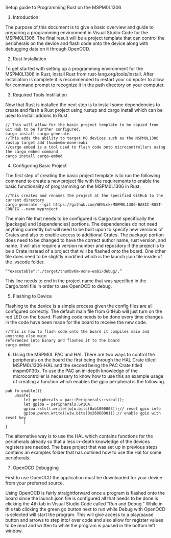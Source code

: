 Setup guide to Programming Rust on the MSPM0L1306

1. Introduction

The purpose of this document is to give a basic overview and guide to preparing a programming environment in Visual Studio Code for the MSPM0L1306. The final result will be a project template that can control the peripherals on the device and flash code onto the device along with debugging data on it through OpenOCD.

2. Rust Installation 

To get started with setting up a programming environment for the MSPM0L1306 in Rust, install Rust from rust-lang.org/tools/install. After installation is complete it is recommended to restart your computer to allow for command prompt to recognize it in the path directory on your computer. 

3. Required Tools Instillation 

Now that Rust is installed the next step is to install some dependencies to create and flash a Rust project using rustup and cargo install which can be used to install addons to Rust.

```
// This will allow for the basic project template to be copied from Git Hub to be further configured.
cargo install cargo-generate
//This adds the ability to target M0 devices such as the MSPM0L1306
rustup target add thumbv6m-none-eabi
//cargo embed is a tool used to flash code onto microcontrollers using the cargo embed command 
cargo install cargo-embed
``` 

4. Configuring Basic Project 

The first step of creating the basic project template is to run the following command to create a new project file with the requirements to enable the basic functionality of programming on the MSPM0L1306 in Rust.

```
//This creates and renames the project at the specified GitHub to the current directory
cargo generate --git https://github.com/WKNick/MSPM0L1306-BASIC-RUST-CONFIG --name myproject 
```

The main file that needs to be configured is Cargo.toml specifically the [package] and [dependencies] portions. The dependencies do not need anything currently but will need to be built upon to specify new versions of Crates and also to enable access to additional Crates. The package portion does need to be changed to have the correct author name, rust version, and name. It will also require a version number and repository if the project is to be a Crate instead of a project that will be flashed onto the board.
One other file does need to be slightly modified which is the launch.json file inside of the .vscode folder.
```
“"executable":"./target/thumbv6m-none-eabi/debug/,”
```
This line needs to end in the project name that was specified in the Cargo.toml file in order to use OpenOCD to debug.

5. Flashing to Device

Flashing to the device is a simple process given the config files are all configured correctly. The default main file from GitHub will just turn on the red LED on the board. Flashing code needs to be done every time changes in the code have been made for the board to receive the new code.

```
//This is how to flash code onto the board it compiles main and anything else main 
references into binary and flashes it to the board
cargo embed 
```


6. Using the MSPM0L PAC and HAL 
There are two ways to control the peripherals on the board the first being through the HAL Crate titled MSPM0L1306-HAL and the second being the PAC Crate titled mspm0l130x. To use the PAC an in-depth knowledge of the microcontroller is necessary to know how to use this an example usage of creating a function which enables the gpio peripheral is the following.
```
pub fn enable(){
    unsafe{
        let peripherals = pac::Peripherals::steal();
        let gpioa = peripherals.GPIOA;
        gpioa.rstctl.write(|w|w.bits(0xb1000003));// reset gpio info
        gpioa.pwren.write(|w|w.bits(0x26000001));// enable gpio with reset key
        }
}
```

The alternative way is to use the HAL which contains functions for the peripherals already so that a less in-depth knowledge of the devices registers are needed. The base project that was set up in previous steps contains an examples folder that has outlined how to use the Hal for some peripherals.

7. OpenOCD Debugging 

First to use OpenOCD the application must be downloaded for your device from your preferred source.

Using OpenOCD is fairly straightforward once a program is flashed onto the board since the launch.json file is configured all that needs to be done is clicking the 4th tab in Visual Studio Code called “Run and Debug.” While in this tab clicking the green go button next to run while Debug with OpenOCD is selected will start the program. This will give access to a play/pause button and arrows to step into/ over code and also allow for register values to be read and written to while the program is paused in the bottom left window.
